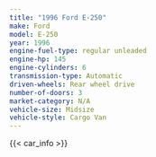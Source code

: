 ```yaml
---
title: "1996 Ford E-250"
make: Ford
model: E-250
year: 1996
engine-fuel-type: regular unleaded
engine-hp: 145
engine-cylinders: 6
transmission-type: Automatic
driven-wheels: Rear wheel drive
number-of-doors: 3
market-category: N/A
vehicle-size: Midsize
vehicle-style: Cargo Van
---
```


{{< car_info >}}
